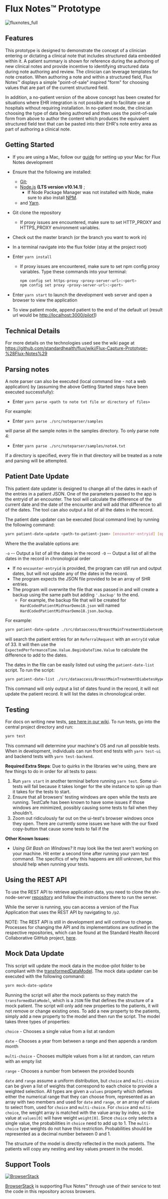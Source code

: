 # Flux Notes&trade; Prototype

![fluxnotes_full](https://user-images.githubusercontent.com/5703736/200033866-6ad88bee-25af-4c10-b6e4-0a2eb04f732a.gif)

## Features

This prototype is designed to demonstrate the concept of a clinician entering or dictating a clinical note that includes structured data embedded within it. A patient summary is shown for reference during the authoring of new clinical notes and provide incentive to identifying structured data during note authoring and review. The clinician can leverage templates for note creation. When authoring a note and within a structured field, Flux Notes&trade; displays a simple "point-of-sale" inspired "form" for choosing values that are part of the current structured field.

In addition, a no-patient version of the above concept has been created for situations where EHR integration is not possible and to facilitate use at hospitals without requiring installation. In no-patient mode, the clinician choosing the type of data being authored and then uses the point-of-sale form from above to author the content which produces the equivalent structured field text that can be pasted into their EHR's note entry area as part of authoring a clinical note.

## Getting Started

* If you are using a Mac, follow our [guide](https://github.com/FluxNotes/flux/wiki/Setup-a-new-Mac-for-Development) for setting up your Mac for Flux Notes development

* Ensure that the following are installed: 

    - [Git](https://git-scm.com/downloads);
    - [Node.js](https://nodejs.org/en/) **(LTS version v10.14.1)** ;
      - If Node Package Manager was not installed with Node, make sure to also install [NPM](https://www.npmjs.com/get-npm).
    - and [Yarn](https://yarnpkg.com/en/docs/install).

* Git clone the repository
    * If proxy issues are encountered, make sure to set HTTP_PROXY and HTTPS_PROXY environment variables.

* Check out the master branch (or the branch you want to work in)

* In a terminal navigate into the flux folder (stay at the project root)

* Enter `yarn install`
    * If proxy issues are encountered, make sure to set npm config proxy variables.  Type these commands into your terminal:
        ```bash
        npm config set https-proxy <proxy-server-url>:<port>
        npm config set proxy <proxy-server-url>:<port>
        ```

* Enter `yarn start` to launch the development web server and open a browser to view the application

* To view patient mode, append patient to the end of the default url (result url would be <http://localhost:3000/pilot1>)

## Technical Details

For more details on the technologies used see the wiki page at <https://github.com/standardhealth/flux/wiki/Flux-Capture-Prototype-%28Flux-Notes%29>

## Parsing notes

A note parser can also be executed (local command line - not a web application) by (assuming the above Getting Started steps have been executed successfully):

* Enter `yarn parse <path to note txt file or directory of files>`

For example:

* Enter `yarn parse ./src/noteparser/samples`

will parse all the sample notes in the samples directory. To only parse note 4:

* Enter `yarn parse ./src/noteparser/samples/note4.txt`

If a directory is specified, every file in that directory will be treated as a note and parsing will be attempted.

## Patient Date Update

This patient date updater is designed to change all of the dates in each of the entries in a patient JSON.  One of the parameters passed to the app is the entryid of an encounter.  The tool will calculate the difference of the current date and the date of the encounter and will add that difference to all of the dates.  The tool can also output a list of all the dates in the record.

The patient date updater can be executed (local command line) by running the following command:

```bash
yarn patient-date-update <path-to-patient-json> [encounter-entryid] [options]
```

Where the the available options are:

`-o` -- Output a list of all the dates in the record
`-O` -- Output a list of all the dates in the record in chronological order

* If no `encounter-entryid` is provided, the program can still run and output dates, but will not update any of the dates in the record.
* The program expects the JSON file provided to be an array of SHR entries.
* The program will overwrite the file that was passed in and will create a backup using the same path but adding `'.backup'` to the end.
  * For example, the backup file that will be created for `HardCodedPatientMidYearDemo18.json` will named `HardCodedPatientMidYearDemo18.json.backup`.

For example:

```bash
yarn patient-date-update ./src/dataaccess/BreastMainTreatmentDiabetesHypertensionJaneV09.json 33
```

will search the patient entries for an `ReferralRequest` with an `entryId` value of 33.  It will then use the `ExpectedPerformanceTime.Value.BeginDateTime.Value` to calculate the difference to add to the dates.

The dates in the file can be easily listed out using the `patient-date-list` script.  To run the script:

```bash
yarn patient-date-list ./src/dataaccess/BreastMainTreatmentDiabetesHypertensionJaneV09.json
```

This command will only output a list of dates found in the record, it will not update the patient record.  It will list the dates in chronological order.  

## Testing

For docs on writing new tests, [see here in our wiki](https://github.com/standardhealth/flux/wiki/Testing#writing-tests). To run tests, go into the central project directory and run:

```bash
yarn test
```

This command will determine your machine's OS and run all possible tests. When in development, individuals can run front end tests with `yarn test-ui` and backend tests with `yarn test-backend`.

**Required Extra Steps**: Due to quirks in the libraries we're using, there are few things to do in order for all tests to pass:

1. Run `yarn start` in another terminal before running `yarn test`. Some ui-tests will fail because it takes longer for the site instance to spin up than it takes for the tests to start.
2. Ensure that all browsers' testing windows are open while the tests are running. TestCafe has been known to have some issues if those windows are minimized, possibly causing some tests to fail when they shouldn't.
3. Zoom out ridiculously far out on the ui-test's browser windows once they open. There are currently some issues we have with the our fixed copy-button that cause some tests to fail if the

**Other Known Issues:**

* *Using Git Bash on Windows?* It may look like the test aren't working on your machine. Hit enter a second time after running your yarn test command. The specifics of why this happens are still unknown, but this should help when running your tests.

## Using the REST API

To use the REST API to retrieve application data, you need to clone the shr-node-server [repository](https://github.com/standardhealth/shr-node-server) and follow the instructions there to run the server.

While the server is running, you can access a version of the Flux Application that uses the REST API by navigating to `/p2`.

NOTE: The REST API is still in development and will continue to change. Processes for changing the API and its implementations are outlined in the respective repositories, which can be found at the Standard Health Record Collaborative GitHub project, [here](https://github.com/standardhealth).

## Mock Data Update

This script will update the mock data in the mcdoe-pilot folder to be compliant with the [transformedDataModel](/src/mcode-pilot/mock-data/transformedDataModel.json).  The mock data updater can be executed with the following command:

```bash
yarn mock-date-update
```

Running the script will alter the mock patients so they match the `transformedDataModel`, which is a `JSON` file that defines the structure of a mock patient.  The script will only add new properties to the patients, it will not remove or change existing ones.  To add a new property to the patients, simply add a new property to the model and then run the script.  The model takes three types of properties:

`choice` - Chooses a single value from a list at random

`date` - Chooses a year from between a range and then appends a random month

`multi-choice` - Chooses multiple values from a list at random, can return with an empty list

`range` - Chooses a number from between the provided bounds

`date` and `range` assume a uniform distribution, but `choice` and `multi-choice` can be given a list of weights that correspond to each choice to provide a weighted selection.   All types are given a `values` property which defines either the numerical range that they can choose from, represented as an array with two members and used for `date` and `range`, or an array of values to select from, used for `choice` and `multi-choice`.  For `choice` and `multi-choice`, the weight array is matched with the value array by index, so the value at `values[0]` will have weight `weight[0]`.  Since `choice` only selects a single value, the probabilities in `choice` need to add up to 1.  The `multi-choice` type weights do not have this restriction.  Probabilities should be represented as a decimal number between 0 and 1.

The structure of the model is directly reflected in the mock patients.  The patients will copy any nesting and key values present in the model.

## Support Tools

[![BrowserStack](public/logos/Browserstack-logo.png)](https://www.browserstack.com/)

[BrowserStack](https://www.browserstack.com/) is supporting Flux Notes™ through use of their service to test the code in this repository across browsers.
